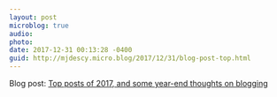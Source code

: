 ```yaml
---
layout: post
microblog: true
audio: 
photo: 
date: 2017-12-31 00:13:28 -0400
guid: http://mjdescy.micro.blog/2017/12/31/blog-post-top.html
---
```

Blog post: [Top posts of 2017, and some year-end thoughts on blogging](https://mjdescy.me/2017/12/31/top-posts-of-2017/)
